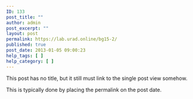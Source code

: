 ```yaml
---
ID: 133
post_title: ""
author: admin
post_excerpt: ""
layout: post
permalink: https://lab.urad.online/bg15-2/
published: true
post_date: 2013-01-05 09:00:23
help_tags: [ ]
help_category: [ ]
---
```

This post has no title, but it still must link to the single post view somehow.

This is typically done by placing the permalink on the post date.